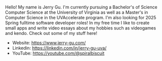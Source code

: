Hello! My name is Jerry Gu. I'm currently pursuing a Bachelor's of Science Computer Science at the University of Virginia as well as a Master's in Computer Science in the UVAccelerate program. I'm also looking for 2025 Spring fulltime software developer roles! In my free time I like to create small apps and write video essays about my hobbies such as videogames and kendo. Check out some of my stuff here!
- Website: https://www.jerry-gu.com/
- Linkedin: https://linkedin.com/in/jerry-gu-uva/
- YouTube: https://youtube.com/@spiralbiscuit
